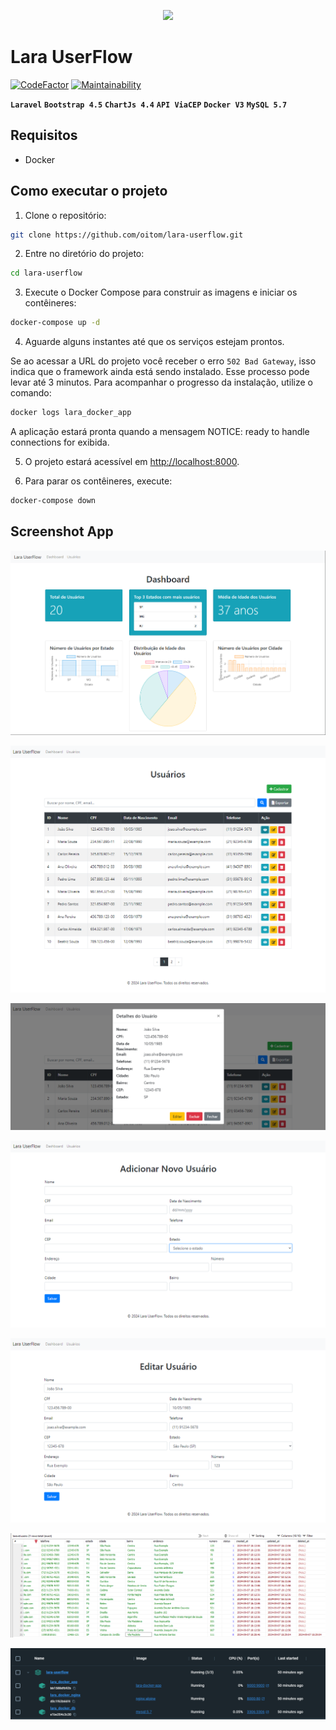 <p align="center"><a href="https://laravel.com" target="_blank"><img src="https://raw.githubusercontent.com/laravel/art/master/logo-lockup/5%20SVG/2%20CMYK/1%20Full%20Color/laravel-logolockup-cmyk-red.svg" width="400"></a></p>


# Lara UserFlow

[![CodeFactor](https://www.codefactor.io/repository/github/oitom/lara-userflow/badge)](https://www.codefactor.io/repository/github/oitom/lara-userflow) [![Maintainability](https://api.codeclimate.com/v1/badges/dcc7615375dc117ab0c0/maintainability)](https://codeclimate.com/github/oitom/lara-userflow/maintainability)

**`Laravel`**
**`Bootstrap 4.5`**
**`ChartJs 4.4`**
**`API ViaCEP`**
**`Docker V3`**
**`MySQL 5.7`**
  

## Requisitos
- Docker

## Como executar o projeto
1. Clone o repositório:
```bash
git clone https://github.com/oitom/lara-userflow.git
```

2. Entre no diretório do projeto:
```bash
cd lara-userflow
```

3. Execute o Docker Compose para construir as imagens e iniciar os contêineres:
```bash
docker-compose up -d
```

4. Aguarde alguns instantes até que os serviços estejam prontos.

Se ao acessar a URL do projeto você receber o erro `502 Bad Gateway`, isso indica que o framework ainda está sendo instalado. 
Esse processo pode levar até 3 minutos.
Para acompanhar o progresso da instalação, utilize o comando:
```bash
docker logs lara_docker_app
```
A aplicação estará pronta quando a mensagem NOTICE: ready to handle connections for exibida.


5. O projeto estará acessível em [http://localhost:8000](http://localhost:8000).

6. Para parar os contêineres, execute:

```bash
docker-compose down
```

## Screenshot App
![Tela Inicial](public/img/home.png)

![Lista de usuários](public/img/lista-usuario.png)

![Modal usuário](public/img/lista-usuario-modal.png)

![Novo usuário](public/img/novo-usuario.png)

![Editar usuário](public/img/editar-usuario.png)

![Banco de dados](public/img/bd.png)

![Docker](public/img/docker.png)
